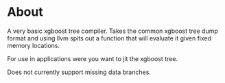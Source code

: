 # About
A very basic xgboost tree compiler. 
Takes the common xgboost tree dump format and using llvm spits out a function 
that will evaluate it given fixed memory locations.

For use in applications were you want to jit the xgboost tree.

Does not currently support missing data branches.

